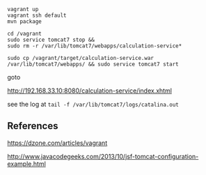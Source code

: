 
```
vagrant up
vagrant ssh default
mvn package

cd /vagrant
sudo service tomcat7 stop && 
sudo rm -r /var/lib/tomcat7/webapps/calculation-service*

sudo cp /vagrant/target/calculation-service.war /var/lib/tomcat7/webapps/ && sudo service tomcat7 start

```

goto 

http://192.168.33.10:8080/calculation-service/index.xhtml


see the log at `tail -f /var/lib/tomcat7/logs/catalina.out`

References
------------

https://dzone.com/articles/vagrant

http://www.javacodegeeks.com/2013/10/jsf-tomcat-configuration-example.html